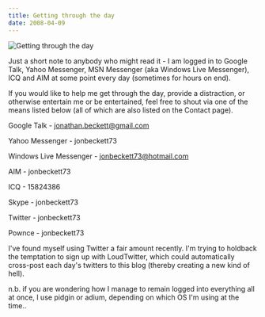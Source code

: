 ```yaml
---
title: Getting through the day
date: 2008-04-09
---
```


![Getting through the day](https://source.unsplash.com/2aFp6EWWs58/1600x900)

Just a short note to anybody who might read it - I am logged in to Google Talk, Yahoo Messenger, MSN Messenger (aka Windows Live Messenger), ICQ and AIM at some point every day (sometimes for hours on end).

If you would like to help me get through the day, provide a distraction, or otherwise entertain me or be entertained, feel free to shout via one of the means listed below (all of which are also listed on the Contact page).

Google Talk - jonathan.beckett@gmail.com

Yahoo Messenger - jonbeckett73

Windows Live Messenger - jonbeckett73@hotmail.com

AIM - jonbeckett73

ICQ - 15824386

Skype - jonbeckett73

Twitter - jonbeckett73

Pownce - jonbeckett73

I've found myself using Twitter a fair amount recently. I'm trying to holdback the temptation to sign up with LoudTwitter, which could automatically cross-post each day's twitters to this blog (thereby creating a new kind of hell).

n.b. if you are wondering how I manage to remain logged into everything all at once, I use pidgin or adium, depending on which OS I'm using at the time..